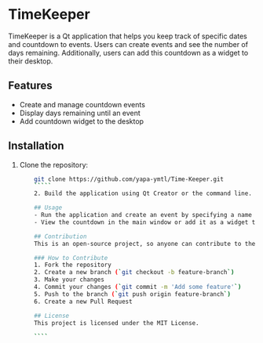 # TimeKeeper

TimeKeeper is a Qt application that helps you keep track of specific dates and countdown to events. Users can create events and see the number of days remaining. Additionally, users can add this countdown as a widget to their desktop.

## Features
- Create and manage countdown events
- Display days remaining until an event
- Add countdown widget to the desktop

## Installation
1. Clone the repository:
    ```bash
        git clone https://github.com/yapa-ymtl/Time-Keeper.git
        `````
        2. Build the application using Qt Creator or the command line.

        ## Usage
        - Run the application and create an event by specifying a name and date.
        - View the countdown in the main window or add it as a widget to your desktop.

        ## Contribution
        This is an open-source project, so anyone can contribute to the project by creating an issue and then making a pull request.

        ### How to Contribute
        1. Fork the repository
        2. Create a new branch (`git checkout -b feature-branch`)
        3. Make your changes
        4. Commit your changes (`git commit -m 'Add some feature'`)
        5. Push to the branch (`git push origin feature-branch`)
        6. Create a new Pull Request

        ## License
        This project is licensed under the MIT License.

        ````
